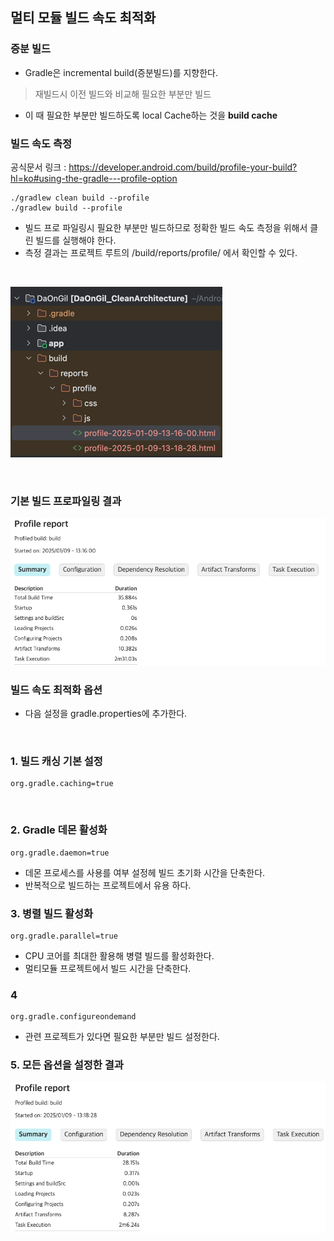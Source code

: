 ## 멀티 모듈 빌드 속도 최적화

### 증분 빌드
+ Gradle은 incremental build(증분빌드)를 지향한다.
> 재빌드시 이전 빌드와 비교해 필요한 부분만 빌드
+ 이 때 필요한 부분만 빌드하도록 local Cache하는 것을 **build cache**

### 빌드 속도 측정
공식문서 링크 : https://developer.android.com/build/profile-your-build?hl=ko#using-the-gradle---profile-option

```
./gradlew clean build --profile
./gradlew build --profile
```
+ 빌드 프로 파일링시 필요한 부분만 빌드하므로 정확한 빌드 속도 측정을 위해서 클린 빌드를 실행해야 한다.
+ 측정 결과는 프로젝트 루트의 /build/reports/profile/ 에서 확인할 수 있다.

<br/>

![img_1.png](profile_result_dir.png)

<br/>

### **기본 빌드 프로파일링 결과**
![img.png](none_option.png)

### 빌드 속도 최적화 옵션
- 다음 설정을 gradle.properties에 추가한다.

<br/>

### **1. 빌드 캐싱 기본 설정**
```
org.gradle.caching=true
```

<br/>

### **2. Gradle 데몬 활성화**
```
org.gradle.daemon=true
```
- 데몬 프로세스를 사용를 여부 설정헤 빌드 초기화 시간을 단축한다.
- 반복적으로 빌드하는 프로젝트에서 유용 하다.

### **3. 병렬 빌드 활성화**
```
org.gradle.parallel=true
```
- CPU 코어를 최대한 활용해 병렬 빌드를 활성화한다.
- 멀티모듈 프로젝트에서 빌드 시간을 단축한다.

### **4**
```
org.gradle.configureondemand
```
- 관련 프로젝트가 있다면 필요한 부분만 빌드 설정한다.

### 5. 모든 옵션을 설정한 결과
![img_2.png](all_option.png)
